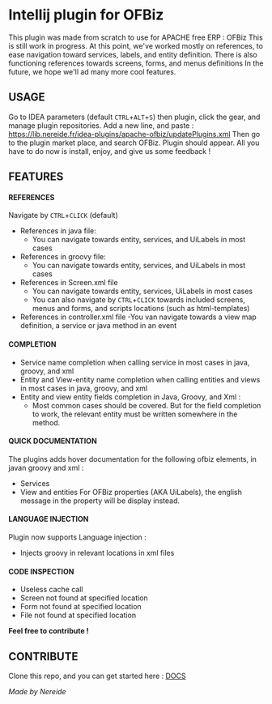 # Intellij plugin for OFBiz
This plugin was made from scratch to use for APACHE free ERP : OFBiz
This is still work in progress.
At this point, we've worked mostly on references, to ease navigation toward services, labels, and entity definition.
There is also functioning references towards screens, forms, and menus definitions
In the future, we hope we'll ad many more cool features.

## USAGE
Go to IDEA parameters (default `CTRL`+`ALT`+`S`) then plugin, click the gear, and manage plugin repositories.
Add a new line, and paste :
https://lib.nereide.fr/idea-plugins/apache-ofbiz/updatePlugins.xml
Then go to the plugin market place, and search OFBiz. Plugin should appear.
All you have to do now is install, enjoy, and give us some feedback !

## FEATURES
#### REFERENCES 
Navigate by `CTRL`+`CLICK` (default)
- References in java file:
  - You can navigate towards entity, services, and UiLabels in most cases
- References in groovy file:
  - You can navigate towards entity, services, and UiLabels in most cases
- References in Screen.xml file
  - You can navigate towards entity, services, UiLabels in most cases
  - You can also navigate by `CTRL`+`CLICK` towards included screens, menus and forms, and scripts locations (such as html-templates)
- References in controller.xml file
  -You van navigate towards a view map definition, a service or java method in an event

#### COMPLETION
- Service name completion when calling service in most cases in java, groovy, and xml
- Entity and View-entity name completion when calling entities and views in most cases in java, groovy, and xml
- Entity and view entity fields completion in Java, Groovy, and Xml : 
  - Most common cases should be covered. But for the field completion to work, the relevant entity must be written somewhere in the method.

#### QUICK DOCUMENTATION
The plugins adds hover documentation for the following ofbiz elements, in javan groovy and xml :
- Services
- View and entities
For OFBiz properties (AKA UiLabels), the english message in the property will be display instead.

#### LANGUAGE INJECTION
Plugin now supports Language injection :
- Injects groovy in relevant locations in xml files

#### CODE INSPECTION
- Useless cache call
- Screen not found at specified location
- Form not found at specified location
- File not found at specified location

**Feel free to contribute !**
## CONTRIBUTE
Clone this repo, and you can get started here : [DOCS](https://plugins.jetbrains.com/docs/intellij/basics.html)

*Made by Nereide*
